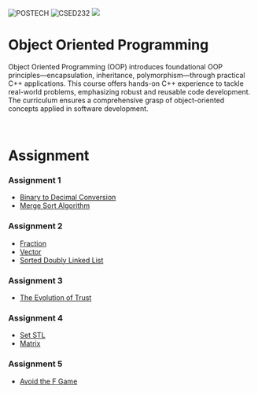 ![POSTECH](https://img.shields.io/badge/POSTECH-%239a034c)
![CSED232](https://img.shields.io/badge/CSED211-gray)
<img src="https://img.shields.io/badge/C++-004482?style=flat-square&logo=c%2B%2B&logoColor=white"/>

# Object Oriented Programming

Object Oriented Programming (OOP) introduces foundational OOP principles—encapsulation, inheritance, polymorphism—through practical C++ applications. This course offers hands-on C++ experience to tackle real-world problems, emphasizing robust and reusable code development. The curriculum ensures a comprehensive grasp of object-oriented concepts applied in software development.

</br>

# Assignment
### Assignment 1 
- [Binary to Decimal Conversion](https://github.com/kch34811/object-oriented-programming/tree/main/Assign1/Problem1)
- [Merge Sort Algorithm](https://github.com/kch34811/object-oriented-programming/tree/main/Assign1/Problem2)
### Assignment 2
- [Fraction](https://github.com/kch34811/object-oriented-programming/tree/main/Assign2/Problem1)
- [Vector](https://github.com/kch34811/object-oriented-programming/tree/main/Assign2/Problem2)
- [Sorted Doubly Linked List](https://github.com/kch34811/object-oriented-programming/tree/main/Assign2/Problem3)
### Assignment 3
- [The Evolution of Trust](https://github.com/kch34811/object-oriented-programming/tree/main/Assign3)
### Assignment 4
- [Set STL](https://github.com/kch34811/object-oriented-programming/tree/main/Assign4/Problem1/src)
- [Matrix](https://github.com/kch34811/object-oriented-programming/tree/main/Assign4/Problem2/src)
### Assignment 5
- [Avoid the F Game](https://github.com/kch34811/object-oriented-programming/tree/main/Assign5)
